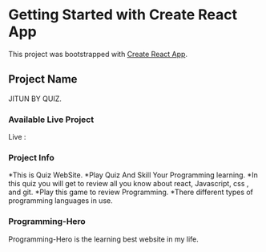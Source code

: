 # Getting Started with Create React App

This project was bootstrapped with [Create React App](https://github.com/facebook/create-react-app).

## Project Name

JITUN BY QUIZ.

### Available Live Project

Live :

### Project Info

*This is Quiz WebSite.
*Play Quiz And Skill Your Programming learning.
*In this quiz you will get to review all you know about react, Javascript, css , and git.
*Play this game to review Programming.
\*There different types of programming languages in use.

### Programming-Hero

Programming-Hero is the learning best website in my life.
